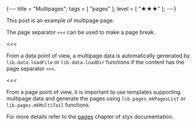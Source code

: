 {---
title = "Multipages";
tags = [ "pages" ];
level = [ "★★★" ];
---}

This post is an example of multipage page.

>>>

The page separator `<<<` can be used to make a page break.

<<<

From a data point of view, a multipage data is automatically generated by `lib.data.loadFile` or `lib.data.loadDir` functions if the content has the page separator `<<<`.

<<<

From a page point of view, it is important to use templates supporting multipage data and generate the pages using `lib.pages.mkPagesList` or `lib.pages.mkMultiTail` functions.

For more details refer to the [pages](https://styx-static.github.io/styx-site/documentation.html#Pages) chapter of styx documentation.
